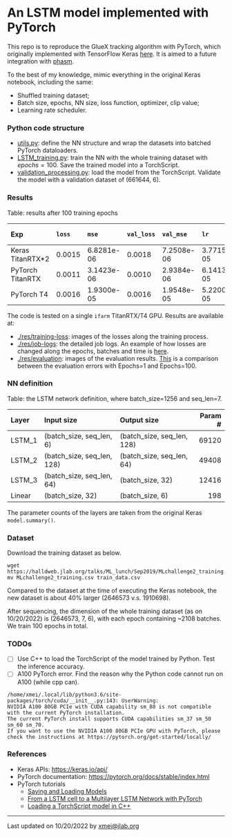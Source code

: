 # An LSTM model implemented with PyTorch

This repo is to reproduce the GlueX tracking algorithm with PyTorch, which originally implemented with
 TensorFlow Keras [here](https://github.com/nathanwbrei/phasm/blob/main/python/2022.05.29_GlueX_tracking_v0.1.ipynb).
 It is aimed to a future integration with [phasm](https://github.com/nathanwbrei/phasm).


To the best of my knowledge, mimic everything in the original Keras notebook, including the same:
- Shuffled training dataset;
- Batch size, epochs, NN size, loss function, optimizer, clip value;
- Learning rate scheduler.


### Python code structure
- [utils.py](python/utils.py): define the NN structure and wrap the datasets into batched PyTorch dataloaders.
- [LSTM_training.py](python/LSTM_training.py): train the NN with the whole training dataset with $epochs=100$.
 Save the trained model into a TorchScript.
- [validation_processing.py](python/validation_processing.py): load the model from the TorchScript.
 Validate the model with a validation dataset of (661644, 6).


### Results

Table: results after 100 training epochs

| Exp              | `loss` | `mse`      | `val_loss` | `val_mse`  | `lr`       |     Time | Training `X` size |
|:-----------------|:-------|:-----------|:-----------|:-----------|:-----------|---------:|------------------:|
| Keras TitanRTX*2 | 0.0015 | 6.8281e-06 | 0.0018     | 7.2508e-06 | 3.7715e-05 | ~20 mins |   (1910698, 7, 6) |
| PyTorch TitanRTX | 0.0011 | 3.1423e-06 | 0.0010     | 2.9384e-06 | 6.1413e-05 | ~60 mins |   (2646573, 7, 6) |
| PyTorch T4       | 0.0016 | 1.9300e-05 | 0.0016     | 1.9548e-05 | 5.2200e-05 | ~80 mins |   (2646573, 7, 6) |


The code is tested on a single `ifarm` TitanRTX/T4 GPU. Results are available at:
- [./res/training-loss](./res/training-loss): images of the losses along the training process.
- [./res/job-logs](./res/job-logs): the detailed job logs. An example of
 how losses are changed along the epochs, batches and time is [here](./res/job-logs/training-full_66284590_TitanRTX.log).
- [./res/evaluation](./res/evaluation): images of the evaluation results. [This](./res/evaluation/cmp.md) is
 a comparison between the evaluation errors with Epochs=1 and Epochs=100.

### NN definition
Table: the LSTM network definition, where batch_size=1256 and seq_len=7.

| Layer   | Input size                 | Output size                  | Param # |
|:--------|:---------------------------|:-----------------------------|--------:|
| LSTM_1  | (batch_size, seq_len, 6)   | (batch_size, seq_len, 128)   |   69120 |
| LSTM_2  | (batch_size, seq_len, 128) | (batch_size, seq_len, 64)    |   49408 |
| LSTM_3  | (batch_size, seq_len, 64)  | (batch_size, 32)             |   12416 |
| Linear  | (batch_size, 32)           | (batch_size, 6)              |     198 |

The parameter counts of the layers are taken from the original Keras `model.summary()`.

### Dataset
Download the training dataset as below.

```commandline
wget https://halldweb.jlab.org/talks/ML_lunch/Sep2019/MLchallenge2_training.csv
mv MLchallenge2_training.csv train_data.csv
```
Compared to the dataset at the time of executing the Keras notebook,
 the new dataset is about 40% larger (2646573 v.s. 1910698).

After sequencing, the dimension of the whole training dataset (as on 10/20/2022) is (2646573, 7, 6), with
 each epoch containing ~2108 batches. We train 100 epochs in total.


### TODOs
- [ ] Use C++ to load the TorchScript of the model trained by Python. Test the inference accuracy.
- [ ] A100 PyTorch error. Find the reason why the Python code cannot run on A100 (while cpp can).
```
/home/xmei/.local/lib/python3.6/site-packages/torch/cuda/__init__.py:143: UserWarning: 
NVIDIA A100 80GB PCIe with CUDA capability sm_80 is not compatible with the current PyTorch installation.
The current PyTorch install supports CUDA capabilities sm_37 sm_50 sm_60 sm_70.
If you want to use the NVIDIA A100 80GB PCIe GPU with PyTorch, please check the instructions at https://pytorch.org/get-started/locally/
```

### References
- Keras APIs: https://keras.io/api/
- PyTorch documentation: https://pytorch.org/docs/stable/index.html
- PyTorch tutorials
  - [Saving and Loading Models](https://pytorch.org/tutorials/beginner/saving_loading_models.html)
  - [From a LSTM cell to a Multilayer LSTM Network with PyTorch](https://towardsdatascience.com/from-a-lstm-cell-to-a-multilayer-lstm-network-with-pytorch-2899eb5696f3)
  - [Loading a TorchScript model in C++](https://pytorch.org/tutorials/advanced/cpp_export.html)

---
Last updated on 10/20/2022 by xmei@jlab.org

